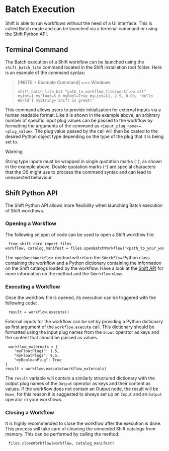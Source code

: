 # Batch Execution

Shift is able to run workflows without the need of a UI interface. This is called Batch mode and can be launched via a terminal command or using the Shift Python API.

## Terminal Command

The Batch execution of a Shift workflow can be launched using the `shift_batch_lite` command located in the Shift installation root folder. Here is an example of the command syntax:

> [!NOTE = Example Command]
> === Windows
> 
> `shift_batch_lite.bat "path_to_workflow_file/workflow.sft" myInt=1 myFloat=5.6 myBool=True myList=[1, 2.5, 0.03, 'Hello World'] myString='Shift is great!'`

This command allows users to provide initialization for external inputs via a human readable format. Like it is shown in the example above, an arbitrary number of specific input plug values can be passed to the workflow by formatting the arguments of the command as `<input_plug_name>=<plug_value>`. The plug value passed by the call will then be casted to the desired Python object type depending on the type of the plug that it is being set to.

> [!WARNING]
> String type inputs must be wrapped in single quotation marks (`'`), as shown in the example above. Double quotation marks (`"`) are special characters that the OS might use to process the command syntax and can lead to unexpected behaviour.

## Shift Python API

The Shift Python API allows more flexibility when launching Batch execution of Shift workflows.

### Opening a Workflow

The following snippet of code can be used to open a Shift workflow file:

<pre><code style="white-space: pre; margin: 20px 0; padding: 10px; box-sizing: border-box;">from shift.core import files
workflow, catalog_manifest = files.openBatchWorkflow("&ltpath_to_your_workflow_file&gt")
</code></pre>


The `openBatchWorkflow `method will return the `SWorkflow` Python class containing the workflow and a Python dictionary containing the information on the Shift catalogs loaded by the workflow. Have a look at the [Shift API](../../reference/api.md) for more information on the method and the `SWorkflow` class.

### Executing a Workflow

Once the workflow file is opened, its execution can be triggered with the following code:

<pre><code style="white-space: pre; margin: 20px 0; padding: 10px; box-sizing: border-box;">result = workflow.execute()
</code></pre>


External inputs for the workflow can be set by providing a Python dictionary as first argument of the `workflow.execute` call. This dictionary should be formatted using the input plug names from the `Input` operator as keys and the content that should be passed as values.

<pre><code style="white-space: pre; margin: 20px 0; padding: 10px; box-sizing: border-box;">workflow_externals = {
    "myFloatPlug1": 1.5,
    "myFloatPlug2": 9.5,
    "myBooleanPlug": True
}
result = workflow.execute(workflow_externals)
</code></pre>


The `result` variable will contain a similarly structured dictionary with the output plug names of the `Output` operator as keys and their content as values. If the workflow does not contain an Output node, the result will be `None`, for this reason it is suggested to always set up an `Input` and an `Output` operator in your workflows.

### Closing a Workflow

It is highly recommended to close the workflow after the execution is done. This process will take care of cleaning the unneeded Shift catalogs from memory. This can be performed by calling the method:

<pre><code style="white-space: pre; margin: 20px 0; padding: 10px; box-sizing: border-box;">files.closeWorkflow(workflow, catalog_manifest)
</code></pre>

